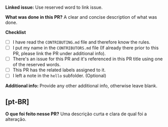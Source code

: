 **Linked issue:**
Use reserved word to link issue.

**What was done in this PR?**
A clear and concise description of what was done.

**Checklist**

- [ ] I have read the `CONTRIBUTING.md` file and therefore know the rules.
- [ ] I put my name in the `CONTRIBUTORS.md` file (If already there prior to this PR, please link the PR under additional info).
- [ ] There's an issue for this PR and it's referenced in this PR title using one of the reserved words.
- [ ] This PR has the related labels assigned to it.
- [ ] I left a note in the `hello` subfolder. (Optional)

**Additional info:**
Provide any other additional info, otherwise leave blank.

## [pt-BR]

**O que foi feito nesse PR?**
Uma descrição curta e clara de qual foi a alteração.
